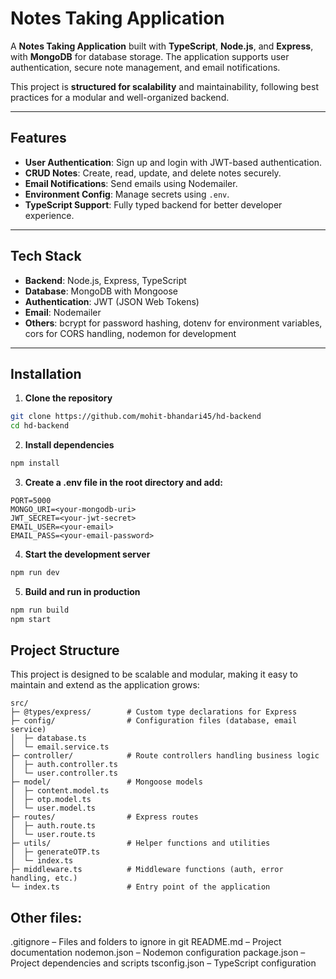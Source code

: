 # Notes Taking Application

A **Notes Taking Application** built with **TypeScript**, **Node.js**, and **Express**, with **MongoDB** for database storage. The application supports user authentication, secure note management, and email notifications.  

This project is **structured for scalability** and maintainability, following best practices for a modular and well-organized backend.

---

## Features

- **User Authentication**: Sign up and login with JWT-based authentication.  
- **CRUD Notes**: Create, read, update, and delete notes securely.  
- **Email Notifications**: Send emails using Nodemailer.  
- **Environment Config**: Manage secrets using `.env`.  
- **TypeScript Support**: Fully typed backend for better developer experience.  

---

## Tech Stack

- **Backend**: Node.js, Express, TypeScript  
- **Database**: MongoDB with Mongoose  
- **Authentication**: JWT (JSON Web Tokens)  
- **Email**: Nodemailer  
- **Others**: bcrypt for password hashing, dotenv for environment variables, cors for CORS handling, nodemon for development  

---

## Installation

1. **Clone the repository**

```bash
git clone https://github.com/mohit-bhandari45/hd-backend
cd hd-backend
```

2. **Install dependencies**

```bash
npm install
```

3. **Create a .env file in the root directory and add:**

```env
PORT=5000
MONGO_URI=<your-mongodb-uri>
JWT_SECRET=<your-jwt-secret>
EMAIL_USER=<your-email>
EMAIL_PASS=<your-email-password>
```

4. **Start the development server**

```bash
npm run dev
```

5. **Build and run in production**

```bash
npm run build
npm start
```

## Project Structure
This project is designed to be scalable and modular, making it easy to maintain and extend as the application grows:
```pysql
src/
├─ @types/express/        # Custom type declarations for Express
├─ config/                # Configuration files (database, email service)
│  ├─ database.ts
│  └─ email.service.ts
├─ controller/            # Route controllers handling business logic
│  ├─ auth.controller.ts
│  └─ user.controller.ts
├─ model/                 # Mongoose models
│  ├─ content.model.ts
│  ├─ otp.model.ts
│  └─ user.model.ts
├─ routes/                # Express routes
│  ├─ auth.route.ts
│  └─ user.route.ts
├─ utils/                 # Helper functions and utilities
│  ├─ generateOTP.ts
│  └─ index.ts
├─ middleware.ts          # Middleware functions (auth, error handling, etc.)
└─ index.ts               # Entry point of the application
```

## Other files:
.gitignore – Files and folders to ignore in git
README.md – Project documentation
nodemon.json – Nodemon configuration
package.json – Project dependencies and scripts
tsconfig.json – TypeScript configuration